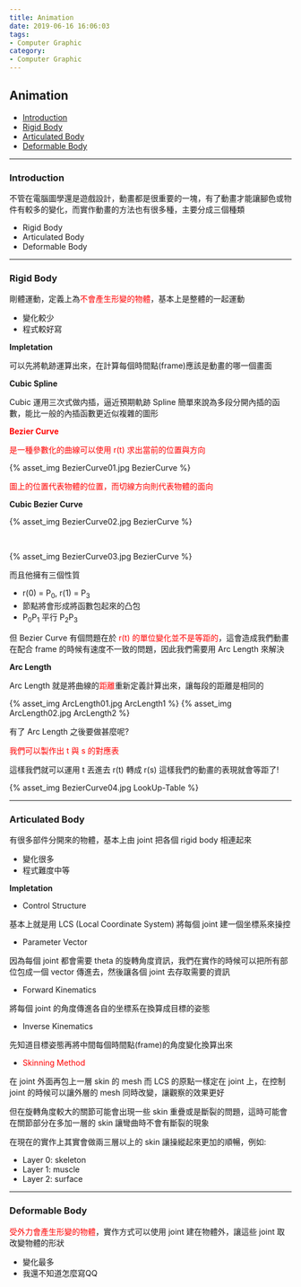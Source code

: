 ```yaml
---
title: Animation
date: 2019-06-16 16:06:03
tags:
- Computer Graphic
category:
- Computer Graphic
---
```


## Animation

* [Introduction](#Introduction)
* [Rigid Body](#Rigid-Body)
* [Articulated Body](#Articulated-Body)
* [Deformable Body](#Deformable-Body)

<!--more-->

---

### Introduction

不管在電腦圖學還是遊戲設計，動畫都是很重要的一塊，有了動畫才能讓腳色或物件有較多的變化，而實作動畫的方法也有很多種，主要分成三個種類

* Rigid Body
* Articulated Body
* Deformable Body

---

### Rigid Body

剛體運動，定義上為<font color='red'>不會產生形變的物體</font>，基本上是整體的一起運動

* 變化較少
* 程式較好寫

**Impletation**

可以先將軌跡運算出來，在計算每個時間點(frame)應該是動畫的哪一個畫面

**Cubic Spline**

Cubic 運用三次式做内插，逼近預期軌跡
Spline 簡單來說為多段分開內插的函數，能比一般的內插函數更近似複雜的圖形


**<font color='red'>Bezier Curve</font>**

<font color ='red'>是一種參數化的曲線可以使用 r(t) 求出當前的位置與方向</font>

{% asset_img BezierCurve01.jpg BezierCurve %}

<font color='red'>圖上的位置代表物體的位置，而切線方向則代表物體的面向</font>

**Cubic Bezier Curve**

{% asset_img BezierCurve02.jpg BezierCurve %}

<br/>

{% asset_img BezierCurve03.jpg BezierCurve %}

而且他擁有三個性質

* r(0) = P<sub>0</sub>, r(1) = P<sub>3</sub>
* 節點將會形成將函數包起來的凸包
* P<sub>0</sub>P<sub>1</sub> 平行 P<sub>2</sub>P<sub>3</sub>

但 Bezier Curve 有個問題在於 <font color='red'>r(t) 的單位變化並不是等距的</font>，這會造成我們動畫在配合 frame 的時候有速度不一致的問題，因此我們需要用 Arc Length 來解決

**Arc Length**

Arc Length 就是將曲線的<font color='red'>距離</font>重新定義計算出來，讓每段的距離是相同的

{% asset_img ArcLength01.jpg ArcLength1 %}
{% asset_img ArcLength02.jpg ArcLength2 %}

有了 Arc Length 之後要做甚麼呢?

<font color='red'>我們可以製作出 t 與 s 的對應表</font>

這樣我們就可以運用 t 丟進去 r(t) 轉成 r(s) 這樣我們的動畫的表現就會等距了!

{% asset_img BezierCurve04.jpg LookUp-Table %}

---

### Articulated Body

有很多部件分開來的物體，基本上由 joint 把各個 rigid body 相連起來

* 變化很多
* 程式難度中等

**Impletation**

* Control Structure

基本上就是用 LCS (Local Coordinate System) 將每個 joint 建一個坐標系來操控

* Parameter Vector

因為每個 joint 都會需要 theta 的旋轉角度資訊，我們在實作的時候可以把所有部位包成一個 vector 傳進去，然後讓各個 joint 去存取需要的資訊

* Forward Kinematics 

將每個 joint 的角度傳進各自的坐標系在換算成目標的姿態

* Inverse Kinematics

先知道目標姿態再將中間每個時間點(frame)的角度變化換算出來

* <font color='red'>Skinning Method</font>

在 joint 外面再包上一層 skin 的 mesh 而 LCS 的原點一樣定在 joint 上，在控制 joint 的時候可以讓外層的 mesh 同時改變，讓觀察的效果更好

但在旋轉角度較大的關節可能會出現一些 skin 重疊或是斷裂的問題，這時可能會在關節部分在多加一層的 skin 讓彎曲時不會有斷裂的現象

在現在的實作上其實會做兩三層以上的 skin 讓操縱起來更加的順暢，例如:

* Layer 0: skeleton
* Layer 1: muscle
* Layer 2: surface

---

### Deformable Body

<font color='red'>受外力會產生形變的物體</font>，實作方式可以使用 joint 建在物體外，讓這些 joint 取改變物體的形狀

* 變化最多
* 我還不知道怎麼寫QQ